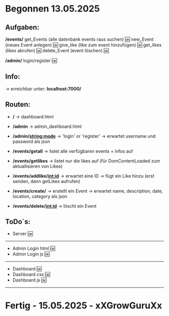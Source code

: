 # Begonnen 13.05.2025

<h2><strong>Aufgaben:</strong></h2>

<strong>/events/<mode></strong>
get_Events (alle datenbank events raus suchen) 🆗
new_Event (neues Event anlegen) 🆗
give_like (like zum event hinzufügen) 🆗
get_likes (likes abrufen) 🆗
delete_Event (event löschen) 🆗

<strong>/admin/<mode></strong>
login/register 🆗


<h2><strong>Info:</strong></h2>
→ erreichbar unter: <strong>localhost:7000/</strong>

<h2><strong>Routen:</strong></h2>

- <strong>/</strong>
→  dashboard.html

- <strong>/admin</strong>
→  admin_dashboard.html

- <strong>/admin/<string:mode></strong>
→  'login' or 'register'
→  erwartet username und password als json

- <strong>/events/getall</strong>
→  listet alle verfügbaren events + infos auf

- <strong>/events/getlikes</strong>
→  listet nur die likes auf (für DomContentLoaded zum aktuallisieren von Likes)

- <strong>/events/addlike/<int:id></strong>
→ erwartet eine ID
→ fügt ein Like hinzu (erst senden, dann getLikes aufrufen)

- <strong>/events/create/</strong>
→  erstellt ein Event
→  erwartet name, description, date, location, category als json

- <strong>/events/delete/<int:id></strong>
→  löscht ein Event


<h2><strong>ToDo´s:</strong></h2>

- Server 🆗

---

- Admin Login html 🆗
- Admin Login js 🆗

---

- Dashboard 🆗
- Dashboard css 🆗
- Dashboard js 🆗

---

# Fertig - 15.05.2025 - xXGrowGuruXx
